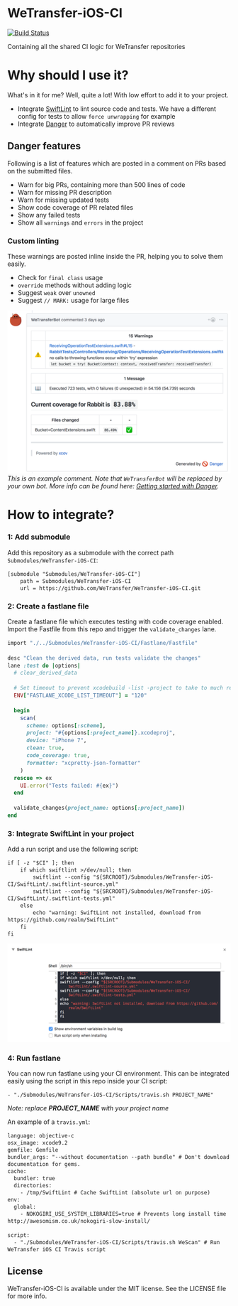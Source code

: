 # WeTransfer-iOS-CI
[![Build Status](https://travis-ci.org/WeTransfer/WeTransfer-iOS-CI.svg?branch=master)](https://travis-ci.org/WeTransfer/WeTransfer-iOS-CI)

Containing all the shared CI logic for WeTransfer repositories

# Why should I use it?
What's in it for me? Well, quite a lot! With low effort to add it to your project.

- Integrate [SwiftLint](https://github.com/realm/SwiftLint) to lint source code and tests. We have a different config for tests to allow `force unwrapping` for example
- Integrate [Danger](http://danger.systems/) to automatically improve PR reviews

## Danger features
Following is a list of features which are posted in a comment on PRs based on the submitted files.

  - Warn for big PRs, containing more than 500 lines of code
  - Warn for missing PR description
  - Warn for missing updated tests
  - Show code coverage of PR related files
  - Show any failed tests
  - Show all `warnings` and `errors` in the project

### Custom linting
These warnings are posted inline inside the PR, helping you to solve them easily.

  - Check for `final class` usage
  - `override` methods without adding logic
  -  Suggest `weak` over `unowned`
  -  Suggest `// MARK:` usage for large files

![](Assets/danger_comment.png)
_This is an example comment. Note that `WeTransferBot` will be replaced by your own bot. More info can be found here: [Getting started with Danger](http://danger.systems/guides/getting_started.html)._

# How to integrate?

### 1: Add submodule
Add this repository as a submodule with the correct path `Submodules/WeTransfer-iOS-CI`:

```
[submodule "Submodules/WeTransfer-iOS-CI"]
	path = Submodules/WeTransfer-iOS-CI
	url = https://github.com/WeTransfer/WeTransfer-iOS-CI.git
```

### 2: Create a fastlane file

Create a fastlane file which executes testing with code coverage enabled. Import the Fastfile from this repo and trigger the `validate_changes` lane.

```ruby
import "./../Submodules/WeTransfer-iOS-CI/Fastlane/Fastfile"

desc "Clean the derived data, run tests validate the changes"
lane :test do |options|
  # clear_derived_data

  # Set timeout to prevent xcodebuild -list -project to take to much retries.
  ENV["FASTLANE_XCODE_LIST_TIMEOUT"] = "120"

  begin
    scan(
      scheme: options[:scheme],
      project: "#{options[:project_name]}.xcodeproj",
      device: "iPhone 7",
      clean: true,
      code_coverage: true,
      formatter: "xcpretty-json-formatter"
    )
  rescue => ex
    UI.error("Tests failed: #{ex}")
  end

  validate_changes(project_name: options[:project_name])
end
```

### 3: Integrate SwiftLint in your project
Add a run script and use the following script:

```shell
if [ -z "$CI" ]; then
    if which swiftlint >/dev/null; then
        swiftlint --config "${SRCROOT}/Submodules/WeTransfer-iOS-CI/SwiftLint/.swiftlint-source.yml"
        swiftlint --config "${SRCROOT}/Submodules/WeTransfer-iOS-CI/SwiftLint/.swiftlint-tests.yml"
    else
        echo "warning: SwiftLint not installed, download from https://github.com/realm/SwiftLint"
    fi
fi
```

![](Assets/runscript.png)

### 4: Run fastlane
You can now run fastlane using your CI environment. This can be integrated easily using the script in this repo inside your CI script:

```
- "./Submodules/WeTransfer-iOS-CI/Scripts/travis.sh PROJECT_NAME"
```

_Note: replace **PROJECT\_NAME** with your project name_

An example of a `travis.yml`:

```
language: objective-c
osx_image: xcode9.2
gemfile: Gemfile
bundler_args: "--without documentation --path bundle" # Don't download documentation for gems.
cache:
  bundler: true
  directories:
    - /tmp/SwiftLint # Cache SwiftLint (absolute url on purpose)
env:
  global:
    - NOKOGIRI_USE_SYSTEM_LIBRARIES=true # Prevents long install time http://awesomism.co.uk/nokogiri-slow-install/

script:
  - "./Submodules/WeTransfer-iOS-CI/Scripts/travis.sh WeScan" # Run WeTransfer iOS CI Travis script
```

## License

WeTransfer-iOS-CI is available under the MIT license. See the LICENSE file for more info.

